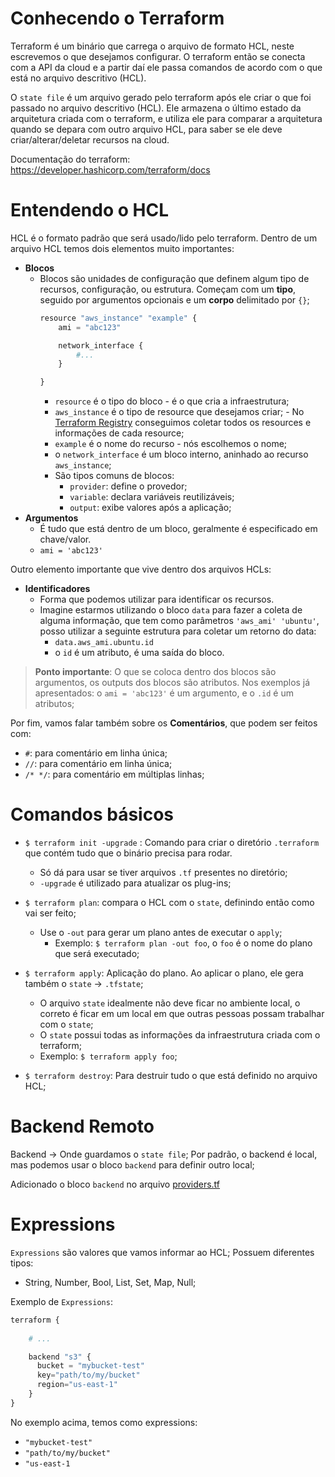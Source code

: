 # Conhecendo o Terraform
Terraform é um binário que carrega o arquivo de formato HCL, neste escrevemos o que desejamos configurar. O terraform então se conecta com a API da cloud e a partir daí ele passa comandos de acordo com o que está no arquivo descritivo (HCL).

O `state file` é um arquivo gerado pelo terraform após ele criar o que foi passado no arquivo descritivo (HCL). Ele armazena o último estado da arquitetura criada com o terraform, e utiliza ele para comparar a arquitetura quando se depara com outro arquivo HCL, para saber se ele deve criar/alterar/deletar recursos na cloud.


Documentação do terraform:
https://developer.hashicorp.com/terraform/docs

# Entendendo o HCL
HCL é o formato padrão que será usado/lido pelo terraform.
Dentro de um arquivo HCL temos dois elementos muito importantes:
- **Blocos**
    - Blocos são unidades de configuração que definem algum tipo de recursos, configuração, ou estrutura. Começam com um **tipo**, seguido por argumentos opcionais e um **corpo** delimitado por `{}`;
        ```python
        resource "aws_instance" "example" {
            ami = "abc123"

            network_interface {
                #...
            }
        
        }
        ```
        - `resource` é o tipo do bloco - é o que cria a infraestrutura;
        - `aws_instance` é o tipo de resource que desejamos criar; - No [Terraform Registry](https://registry.terraform.io/providers/hashicorp/aws/latest/docs/resources/instance) conseguimos coletar todos os resources e informações de cada resource;
        - `example` é o nome do recurso - nós escolhemos o nome;
        - o `network_interface` é um bloco interno, aninhado ao recurso `aws_instance`;
        - São tipos comuns de blocos:
            - `provider`: define o provedor;
            - `variable`: declara variáveis reutilizáveis;
            - `output`: exibe valores após a aplicação;
- **Argumentos**
    - É tudo que está dentro de um bloco, geralmente é especificado em chave/valor.
    - `ami = 'abc123'`

Outro elemento importante que vive dentro dos arquivos HCLs:
- **Identificadores**
    - Forma que podemos utilizar para identificar os recursos.
    - Imagine estarmos utilizando o bloco `data` para fazer a coleta de alguma informação, que tem como parâmetros `'aws_ami' 'ubuntu'`, posso utilizar a seguinte estrutura para coletar um retorno do data:
        - `data.aws_ami.ubuntu.id`
        - o `id` é um atributo, é uma saída do bloco.

> **Ponto importante**: O que se coloca dentro dos blocos são argumentos, os outputs dos blocos são atributos. Nos exemplos já apresentados: o `ami = 'abc123'` é um argumento, e o `.id` é um atributos;

Por fim, vamos falar também sobre os **Comentários**, que podem ser feitos com:
- `#`: para comentário em linha única; 
- `//`: para comentário em linha única;
- `/* */`: para comentário em múltiplas linhas;

# Comandos básicos
- `$ terraform init -upgrade` : Comando para criar o diretório `.terraform` que contém tudo que o binário precisa para rodar.
    - Só dá para usar se tiver arquivos `.tf` presentes no diretório;
    - `-upgrade` é utilizado para atualizar os plug-ins;

- `$ terraform plan`: compara o HCL com o `state`, definindo então como vai ser feito;
    - Use o `-out` para gerar um plano antes de executar o `apply`;
        - Exemplo: `$ terraform plan -out foo`, o `foo` é o nome do plano que será executado;

- `$ terraform apply`: Aplicação do plano. Ao aplicar o plano, ele gera também o `state` -> `.tfstate`;
    - O arquivo `state` idealmente não deve ficar no ambiente local, o correto é ficar em um local em que outras pessoas possam trabalhar com o `state`;
    - O `state` possui todas as informações da infraestrutura criada com o terraform;
    - Exemplo: `$ terraform apply foo`;

- `$ terraform destroy`: Para destruir tudo o que está definido no arquivo HCL;

# Backend Remoto
Backend -> Onde guardamos o `state file`; 
Por padrão, o backend é local, mas podemos usar o bloco `backend` para definir outro local;

Adicionado o bloco `backend` no arquivo [providers.tf](../app/src/providers.tf)

# Expressions
`Expressions` são valores que vamos informar ao HCL; Possuem diferentes tipos:
- String, Number, Bool, List, Set, Map, Null;

Exemplo de `Expressions`:
```py
terraform {
    
    # ...

    backend "s3" {
      bucket = "mybucket-test"
      key="path/to/my/bucket"
      region="us-east-1"
    }
}
```
No exemplo acima, temos como expressions:
- `"mybucket-test"`
- `"path/to/my/bucket"`
- `"us-east-1`